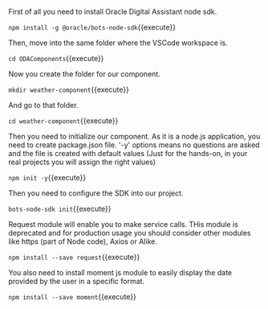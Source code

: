 First of all you need to install Oracle Digital Assistant node sdk.

`npm install -g @oracle/bots-node-sdk`{{execute}}

Then, move into the same folder where the VSCode workspace is.

`cd ODAComponents`{{execute}}

Now you create the folder for our component.

`mkdir weather-component`{{execute}}

And go to that folder.

`cd weather-component`{{execute}}

Then you need to initialize our component. As it is a node.js application, you need to create package.json file.
'-y' options means no questions are asked and the file is created with default values (Just for the hands-on, in your real projects you will assign the right values)

`npm init -y`{{execute}}

Then you need to configure the SDK into our project.

`bots-node-sdk init`{{execute}}

Request module will enable you to make service calls. THis module is deprecated and for production usage you should consider other modules like https (part of Node code), Axios or Alike.

`npm install --save request`{{execute}}

You also need to install moment js module to easily display the date provided by the user in a specific format.

`npm install --save moment`{{execute}}

